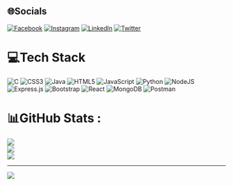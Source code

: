 
## 🌐Socials
[![Facebook](https://img.shields.io/badge/Facebook-%231877F2.svg?logo=Facebook&logoColor=white)](https://facebook.com/soubhagya.pratik.9) [![Instagram](https://img.shields.io/badge/Instagram-%23E4405F.svg?logo=Instagram&logoColor=white)](https://instagram.com/popa_pratik) [![LinkedIn](https://img.shields.io/badge/LinkedIn-%230077B5.svg?logo=linkedin&logoColor=white)](https://linkedin.com/in/soubhagya-pratik-1b3ba61b4) [![Twitter](https://img.shields.io/badge/Twitter-%231DA1F2.svg?logo=Twitter&logoColor=white)](https://twitter.com/popa_pratik) 

# 💻Tech Stack
![C](https://img.shields.io/badge/c-%2300599C.svg?style=flat&logo=c&logoColor=white) ![CSS3](https://img.shields.io/badge/css3-%231572B6.svg?style=flat&logo=css3&logoColor=white) ![Java](https://img.shields.io/badge/java-%23ED8B00.svg?style=flat&logo=java&logoColor=white) ![HTML5](https://img.shields.io/badge/html5-%23E34F26.svg?style=flat&logo=html5&logoColor=white) ![JavaScript](https://img.shields.io/badge/javascript-%23323330.svg?style=flat&logo=javascript&logoColor=%23F7DF1E) ![Python](https://img.shields.io/badge/python-3670A0?style=flat&logo=python&logoColor=ffdd54) ![NodeJS](https://img.shields.io/badge/node.js-6DA55F?style=flat&logo=node.js&logoColor=white) ![Express.js](https://img.shields.io/badge/express.js-%23404d59.svg?style=flat&logo=express&logoColor=%2361DAFB) ![Bootstrap](https://img.shields.io/badge/bootstrap-%23563D7C.svg?style=flat&logo=bootstrap&logoColor=white) ![React](https://img.shields.io/badge/react-%2320232a.svg?style=flat&logo=react&logoColor=%2361DAFB) ![MongoDB](https://img.shields.io/badge/MongoDB-%234ea94b.svg?style=flat&logo=mongodb&logoColor=white) ![Postman](https://img.shields.io/badge/Postman-FF6C37?style=flat&logo=postman&logoColor=white) 
# 📊GitHub Stats :
![](https://github-readme-stats.vercel.app/api?username=SoubhPrat17&theme=vue-dark&hide_border=true&include_all_commits=false&count_private=true)<br/>
![](https://github-readme-streak-stats.herokuapp.com/?user=SoubhPrat17&theme=vue-dark&hide_border=true)<br/>
![](https://github-readme-stats.vercel.app/api/top-langs/?username=SoubhPrat17&theme=vue-dark&hide_border=true&include_all_commits=false&count_private=true&layout=compact)

---
[![](https://visitcount.itsvg.in/api?id=SoubhPrat17&icon=2&color=9)](https://visitcount.itsvg.in)
